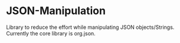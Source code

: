 # JSON-Manipulation
Library to reduce the effort while manipulating JSON objects/Strings. Currently the core library is org.json.
